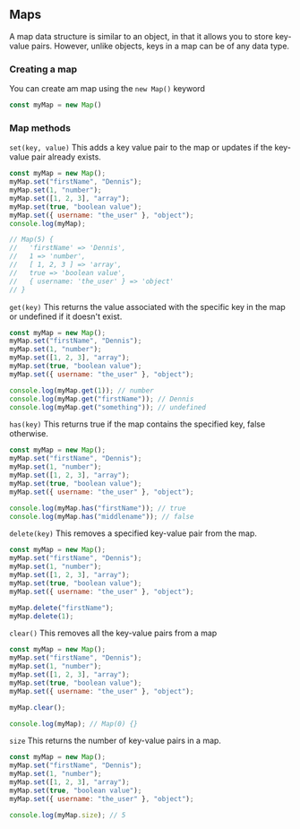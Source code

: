 ## Maps
A map data structure is similar to an object, in that it allows you to store key-value pairs.
However, unlike objects, keys in a map can be of any data type.
### Creating a map
You can create am map using the `new Map()` keyword
```js
const myMap = new Map()
```
### Map methods  
`set(key, value)`
This adds a key value pair to the map or updates if the key-value pair already exists.
```js
const myMap = new Map();
myMap.set("firstName", "Dennis");
myMap.set(1, "number");
myMap.set([1, 2, 3], "array");
myMap.set(true, "boolean value");
myMap.set({ username: "the_user" }, "object");
console.log(myMap);

// Map(5) {
//   'firstName' => 'Dennis',
//   1 => 'number',
//   [ 1, 2, 3 ] => 'array',
//   true => 'boolean value',
//   { username: 'the_user' } => 'object'
// }
```
`get(key)`
This returns the value associated with the specific key in the map or undefined if it doesn't exist. 
```js
const myMap = new Map();
myMap.set("firstName", "Dennis");
myMap.set(1, "number");
myMap.set([1, 2, 3], "array");
myMap.set(true, "boolean value");
myMap.set({ username: "the_user" }, "object");

console.log(myMap.get(1)); // number
console.log(myMap.get("firstName")); // Dennis
console.log(myMap.get("something")); // undefined
```
`has(key)`
This returns true if the map contains the specified key, false otherwise.
```js
const myMap = new Map();
myMap.set("firstName", "Dennis");
myMap.set(1, "number");
myMap.set([1, 2, 3], "array");
myMap.set(true, "boolean value");
myMap.set({ username: "the_user" }, "object");

console.log(myMap.has("firstName")); // true
console.log(myMap.has("middlename")); // false
```
`delete(key)`
This removes a specified key-value pair from the map.
```js
const myMap = new Map();
myMap.set("firstName", "Dennis");
myMap.set(1, "number");
myMap.set([1, 2, 3], "array");
myMap.set(true, "boolean value");
myMap.set({ username: "the_user" }, "object");

myMap.delete("firstName");
myMap.delete(1);
```
`clear()`
This removes all the key-value pairs from a map
```js
const myMap = new Map();
myMap.set("firstName", "Dennis");
myMap.set(1, "number");
myMap.set([1, 2, 3], "array");
myMap.set(true, "boolean value");
myMap.set({ username: "the_user" }, "object");

myMap.clear();

console.log(myMap); // Map(0) {}

```
`size`
This returns the number of key-value pairs in a map.
```js
const myMap = new Map();
myMap.set("firstName", "Dennis");
myMap.set(1, "number");
myMap.set([1, 2, 3], "array");
myMap.set(true, "boolean value");
myMap.set({ username: "the_user" }, "object");

console.log(myMap.size); // 5
```
